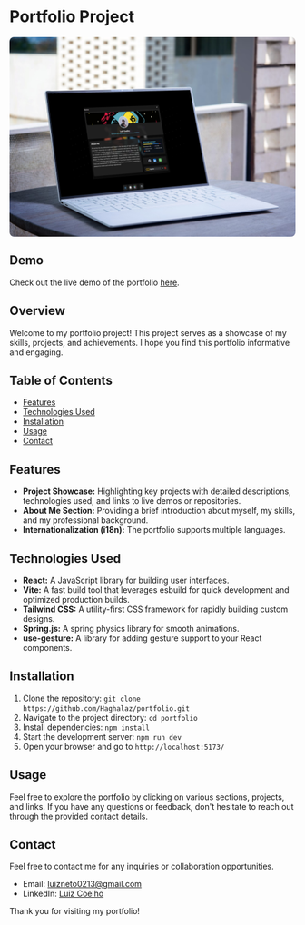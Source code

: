 # Portfolio Project

<div style="border-radius: 0.5rem; height: 22rem; width: 100%; overflow: hidden; position: relative;">
  <img src="./src/assets/imgs/portfolioCover.png" alt="Portfolio" style="object-fit: cover; width: 100%; height: 100%;">
</div>

## Demo

Check out the live demo of the portfolio [here](https://haghalaz.github.io/portfolio/).

## Overview

Welcome to my portfolio project! This project serves as a showcase of my skills, projects, and achievements. I hope you find this portfolio informative and engaging.

## Table of Contents

- [Features](#features)
- [Technologies Used](#technologies-used)
- [Installation](#installation)
- [Usage](#usage)
- [Contact](#contact)

## Features

- **Project Showcase:** Highlighting key projects with detailed descriptions, technologies used, and links to live demos or repositories.
- **About Me Section:** Providing a brief introduction about myself, my skills, and my professional background.
- **Internationalization (i18n):** The portfolio supports multiple languages.

## Technologies Used

- **React:** A JavaScript library for building user interfaces.
- **Vite:** A fast build tool that leverages esbuild for quick development and optimized production builds.
- **Tailwind CSS:** A utility-first CSS framework for rapidly building custom designs.
- **Spring.js:** A spring physics library for smooth animations.
- **use-gesture:** A library for adding gesture support to your React components.

## Installation

1. Clone the repository: `git clone https://github.com/Haghalaz/portfolio.git`
2. Navigate to the project directory: `cd portfolio`
3. Install dependencies: `npm install`
4. Start the development server: `npm run dev`
5. Open your browser and go to `http://localhost:5173/`

## Usage

Feel free to explore the portfolio by clicking on various sections, projects, and links. If you have any questions or feedback, don't hesitate to reach out through the provided contact details.

## Contact

Feel free to contact me for any inquiries or collaboration opportunities.

- Email: luizneto0213@gmail.com
- LinkedIn: [Luiz Coelho](https://www.linkedin.com/in/luiz-coelho-neto/)

Thank you for visiting my portfolio!
